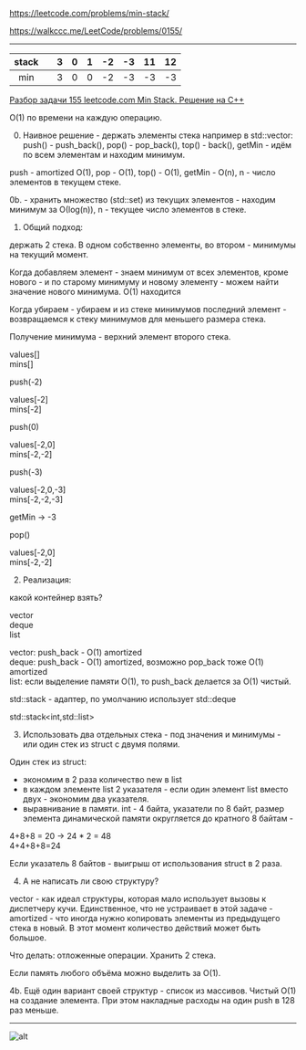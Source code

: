 https://leetcode.com/problems/min-stack/

https://walkccc.me/LeetCode/problems/0155/

________

| stack 	|   	| 3 	| 0 	| 1 	| -2 	| -3 	| 11 	| 12 	|
|:-----:	|:-:	|:-:	|:-:	|---	|----	|----	|----	|----	|
|  min  	|   	| 3 	| 0 	| 0 	| -2 	| -3 	| -3 	| -3 	|

[Разбор задачи 155 leetcode.com Min Stack. Решение на C++](https://www.youtube.com/watch?v=NNCWMFT1e24)

O(1) по времени на каждую операцию.

0. Наивное решение - держать элементы стека например в std::vector: push() - push_back(), рор() - рор_back(), tор() - back(), getMin - идём по всем элементам и находим минимум.

push - amortized O(1), рор - O(1), top() - O(1), getMin - O(n), n - число элементов в текущем стеке.

0b. - хранить множество (std::set) из текущих элементов - находим минимум за О(log(n)), n - текущее число элементов в стеке.

1. Общий подход: 

держать 2 стека. В одном собственно элементы, во втором - минимумы на текущий момент.

Когда добавляем элемент - знаем минимум от всех элементов, кроме нового - 
и по старому минимуму и новому элементу - можем найти значение нового 
минимума. O(1) находится

Когда убираем - убираем и из стеке минимумов последний элемент - возвращаемся к стеку минимумов для меньшего размера стека.

Получение минимума - верхний элемент второго стека.

values[]  
mins[]

push(-2)

values[-2]  
mins[-2]

push(0)

values[-2,0]  
mins[-2,-2]

push(-3)

values[-2,0,-3]  
mins[-2,-2,-3]

getMin -> -3

pop()

values[-2,0]  
mins[-2,-2]

2. Реализация: 

какой контейнер взять?

vector  
deque  
list

vector: push_back - O(1) amortized  
deque: push_back - O(1) amortized, возможно рор_back тоже O(1) amortized  
list: если выделение памяти O(1), то push_back делается за O(1) чистый.

std::stack - адаптер, по умолчанию использует std::deque 

std::stack<int,std::list<int>>

3. Использовать два отдельных стека - под значения и минимумы - или один стек из struct с двумя полями.

Один стек из struct:
- экономим в 2 раза количество new в list  
- в каждом элементе list 2 указателя - если один элемент list вместо двух  - экономим два указателя.  
- выравнивание в памяти. int - 4 байта, указатели по 8 байт, размер элемента динамической памяти округляется до кратного 8 байтам -

4+8+8 = 20 -> 24 * 2 = 48  
4+4+8+8=24

Если указатель 8 байтов - выигрыш от использования struct в 2 раза. 

4. А не написать ли свою структуру?

vector - как идеал структуры, которая мало использует вызовы к диспетчеру кучи. 
Единственное, что не устраивает в этой задаче - amortized - что иногда нужно копировать элементы из предыдущего стека в новый. 
В этот момент количество действий может быть большое.

Что делать: отложенные операции. Хранить 2 стека. 

Если память любого объёма можно выделить за O(1). 

4b. Ещё один вариант своей структур - список из массивов.
Чистый O(1) на создание элемента. 
При этом накладные расходы на один push в 128 раз меньше.

___________

![ alt](https://github.com/SkosMartren/useful-materials/blob/main/asymptotics_containers.png)
